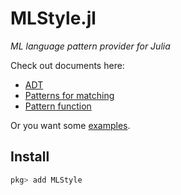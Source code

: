 # MLStyle.jl

*ML language pattern provider for Julia*

Check out documents here:

- [ADT]()
- [Patterns for matching]()
- [Pattern function]()

Or you want some [examples](https://github.com/thautwarm/MLStyle.jl/tree/master/test).

## Install

```julia
pkg> add MLStyle
```
